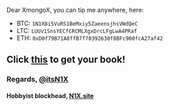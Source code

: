 Dear XmongoX, you can tip me anywhere, here:
- BTC: `1N1X8i5VuRS1BeMxiy5ZaeensjhsVWdQeC`
- LTC: `LUUv1SnsYECfCRCMLXgxDrcLFgLwA4PRaf`
- ETH: `0xD0f79B71A8ffB7f70392630f8BFc900fcA27af42`

## Click [this](5k.pdf) to get your book!

### Regards, [@itsN1X](https://about.me/itsN1X)

#### Hobbyist blockhead, [N1X.site](https://n1x.site)
